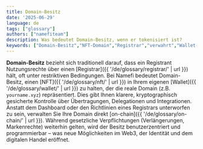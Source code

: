 ```yaml
---
title: Domain-Besitz
date: '2025-06-29'
language: de
tags: ["glossary"]
authors: ["namefiteam"]
description: Was bedeutet Domain-Besitz, wenn er tokenisiert ist?
keywords: ["Domain-Besitz","NFT-Domain","Registrar","verwahrt","Wallet-Besitz"]
---
```


**Domain-Besitz** bezieht sich traditionell darauf, dass ein Registrant Nutzungsrechte über einen [Registrar]({{ '/de/glossary/registrar/' | url }}) hält, oft unter restriktiven Bedingungen. Bei Namefi bedeutet Domain-Besitz, einen [NFT]({{ '/de/glossary/nft/' | url }}) in Ihrem eigenen [Wallet]({{ '/de/glossary/wallet/' | url }}) zu halten, der die reale Domain (z.B. `yourname.xyz`) repräsentiert. Dies gibt Ihnen klarere, kryptographisch gesicherte Kontrolle über Übertragungen, Delegationen und Integrationen. Anstatt dem Dashboard oder den Richtlinien eines Registrars unterworfen zu sein, verwalten Sie Ihre Domain direkt [on-chain]({{ '/de/glossary/on-chain/' | url }}). Während gesetzliche Verpflichtungen (Verlängerungen, Markenrechte) weiterhin gelten, wird der Besitz benutzerzentriert und programmierbar – was neue Möglichkeiten im Web3, der Identität und dem digitalen Handel eröffnet.